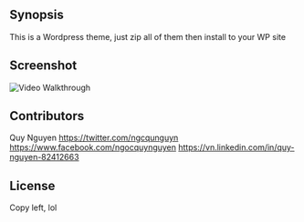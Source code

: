 ## Synopsis

This is a Wordpress theme, just zip all of them then install to your WP site

## Screenshot

<img src='https://raw.githubusercontent.com/nnquy/prework-swift/master/demoTippy.gif' title='Video Walkthrough' width='' alt='Video Walkthrough' />

## Contributors

Quy Nguyen
https://twitter.com/ngcqunguyn
https://www.facebook.com/ngocquynguyen
https://vn.linkedin.com/in/quy-nguyen-82412663

## License

Copy left, lol
